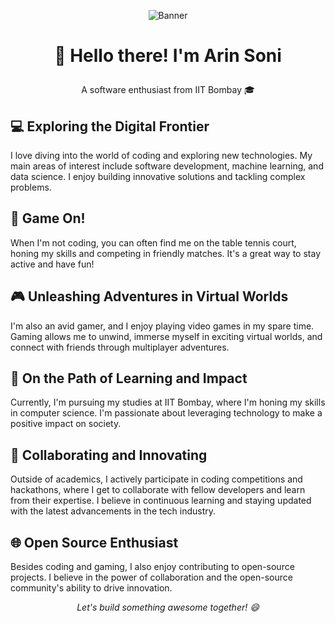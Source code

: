 <p align="center">
  <img src="https://github.com/your-username/your-username/blob/main/assets/banner.gif" alt="Banner">
</p>

# <p align="center">👋 Hello there! I'm Arin Soni</p>
<p align="center">A software enthusiast from IIT Bombay 🎓</p>

## 💻 Exploring the Digital Frontier

I love diving into the world of coding and exploring new technologies. My main areas of interest include software development, machine learning, and data science. I enjoy building innovative solutions and tackling complex problems.

## 🏓 Game On!

When I'm not coding, you can often find me on the table tennis court, honing my skills and competing in friendly matches. It's a great way to stay active and have fun!

## 🎮 Unleashing Adventures in Virtual Worlds

I'm also an avid gamer, and I enjoy playing video games in my spare time. Gaming allows me to unwind, immerse myself in exciting virtual worlds, and connect with friends through multiplayer adventures.

## 🌟 On the Path of Learning and Impact

Currently, I'm pursuing my studies at IIT Bombay, where I'm honing my skills in computer science. I'm passionate about leveraging technology to make a positive impact on society.

## 🚀 Collaborating and Innovating

Outside of academics, I actively participate in coding competitions and hackathons, where I get to collaborate with fellow developers and learn from their expertise. I believe in continuous learning and staying updated with the latest advancements in the tech industry.

## 🌐 Open Source Enthusiast

Besides coding and gaming, I also enjoy contributing to open-source projects. I believe in the power of collaboration and the open-source community's ability to drive innovation.




<p align="center">
  <em>Let's build something awesome together! 😄</em>
</p>
